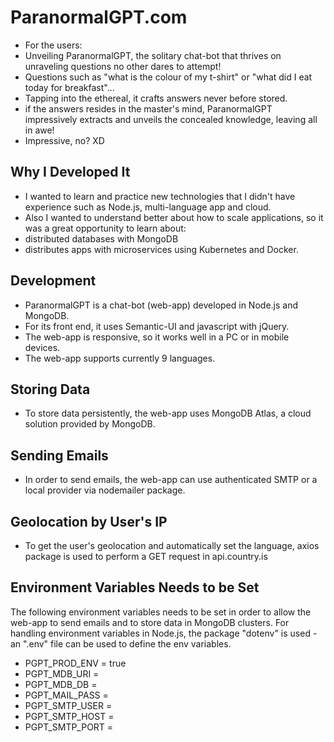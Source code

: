 # ParanormalGPT.com
- For the users:
- Unveiling ParanormalGPT, the solitary chat-bot that thrives on unraveling questions no other dares to attempt!
- Questions such as "what is the colour of my t-shirt" or "what did I eat today for breakfast"...
- Tapping into the ethereal, it crafts answers never before stored.
- if the answers resides in the master's mind, ParanormalGPT impressively extracts and unveils the concealed knowledge, leaving all in awe!
- Impressive, no? XD

## Why I Developed It
- I wanted to learn and practice new technologies that I didn't have experience such as Node.js, multi-language app and cloud.
- Also I wanted to understand better about how to scale applications, so it was a great opportunity to learn about:
 - distributed databases with MongoDB
 - distributes apps with microservices using Kubernetes and Docker.

## Development
- ParanormalGPT is a chat-bot (web-app) developed in Node.js and MongoDB.
- For its front end, it uses Semantic-UI and javascript with jQuery.
- The web-app is responsive, so it works well in a PC or in mobile devices.
- The web-app supports currently 9 languages.

## Storing Data
- To store data persistently, the web-app uses MongoDB Atlas, a cloud solution provided by MongoDB.

## Sending Emails
- In order to send emails, the web-app can use authenticated SMTP or a local provider via nodemailer package.

## Geolocation by User's IP
- To get the user's geolocation and automatically set the language, axios package is used to perform a GET request in api.country.is

## Environment Variables Needs to be Set
 The following environment variables needs to be set in order to allow the web-app to send emails and to store data in MongoDB clusters.
 For handling environment variables in Node.js, the package "dotenv" is used - an ".env" file can be used to define the env variables.

- PGPT_PROD_ENV  = true
- PGPT_MDB_URI   = 
- PGPT_MDB_DB    = 
- PGPT_MAIL_PASS = 
- PGPT_SMTP_USER = 
- PGPT_SMTP_HOST = 
- PGPT_SMTP_PORT = 
